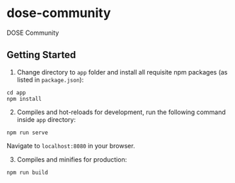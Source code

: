 # dose-community
DOSE Community

## Getting Started

1. Change directory to `app` folder and install all requisite npm packages (as listed in `package.json`):
```
cd app
npm install
```

2. Compiles and hot-reloads for development, run the following command inside `app` directory:
```
npm run serve
```
Navigate to `localhost:8080` in your browser.

3. Compiles and minifies for production:
```
npm run build
```